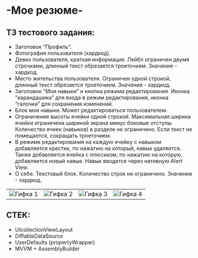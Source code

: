 <html>
<head>
<style>
  table {
    width: 100%;
    border-collapse: collapse;
  }

  td {
    width: 25%;
    text-align: center;
    padding: 10px;
    border: 1px solid black;
  }
</style>
</head>
<body>

<h1>-Мое резюме-</h1>
<h2>ТЗ тестового задания:</h2>
<ul>
  <li>Заголовок “Профиль”.</li>
  <li>Фотография пользователя (хардкод).</li>
  <li>Девиз пользователя, краткая информация. Лейбл ограничен двумя строчками, длинный текст обрезается троеточием. Значение - хардкод.</li>
  <li>Место жительства пользователя. Ограничен одной строкой, длинный текст обрезается троеточием. Значение - хардкод.</li>
  <li>Заголовок “Мои навыки” и кнопка режима редактирования. Иконка “карандашика” для входа в режим редактирования, иконка “галочки” для сохранения изменений.</li>
  <li>Блок мои навыки. Может редактироваться пользователем.</li>
  <li>Ограничение высоты ячейки одной строкой. Максимальная ширина ячейки ограничена шириной экрана минус боковые отступы. Количество ячеек (навыков) в разделе не ограничено. Если текст не помещается, сокращать троеточием.</li>
  <li>В режиме редактирования на каждую ячейку с навыком добавляется крестик, по нажатию на который, навык удаляется. Также добавляется ячейка с плюсиком, по нажатию на которую, добавляется новый навык. Навык вводится через нативную Alert View.</li>
  <li>О себе. Текстовый блок. Количество строк не ограничено. Значение - хардкод.</li>
</ul>

<table>
  <tr>
    <td>
      <img src="https://user-images.githubusercontent.com/108129792/259515224-91a36008-f6d2-4726-979e-aef22084f9f8.gif" alt="Гифка 1">
    </td>
    <td>
      <img src="https://user-images.githubusercontent.com/108129792/259515236-c996e734-d500-472f-9053-7d763b4daabf.gif" alt="Гифка 2">
    </td>
    <td>
      <img src="https://user-images.githubusercontent.com/108129792/259515241-2308e65b-8839-4acd-830a-4b1d4f76c7e4.gif" alt="Гифка 3">
    </td>
    <td>
      <img src="https://user-images.githubusercontent.com/108129792/259515245-8e450cd9-a34c-49d1-9702-4e609fa2baaf.gif" alt="Гифка 4">
    </td>
  </tr>
</table>

<h2>СТЕК:</h2>
<ul>
  <li>UIcollectionViewLayout</li>
  <li>DiffableDataSource</li>
  <li>UserDefaults (propertyWrapper)</li>
  <li>MVVM + AssemblyBuilder</li>
</ul>

</body>
</html>
